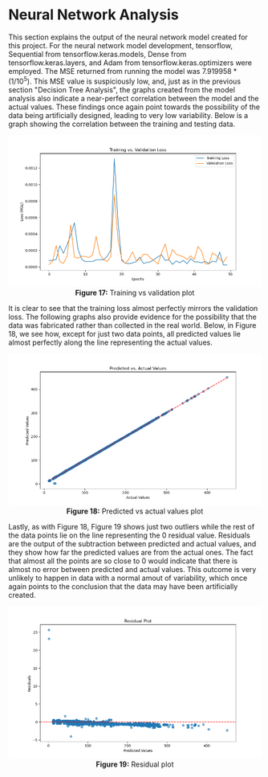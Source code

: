 # Neural Network Analysis

This section explains the output of the neural network model created for this project. For the neural network model development, tensorflow, Sequential from tensorflow.keras.models, Dense from tensorflow.keras.layers, and Adam from tensorflow.keras.optimizers were employed.
The MSE returned from running the model was $7.919958*(1/10^5)$. This MSE value is suspiciously low, and, just as in the previous section "Decision Tree Analysis", the graphs created from the model analysis also indicate a near-perfect correlation between the model and the actual values. These findings once again point towards the possibility of the data being artificially designed, leading to very low variability.
Below is a graph showing the correlation between the training and testing data.

<p align="center">
  <img src="images/training_validation_plot2.png" alt="Training vs validation plot" width="600px">
  <br>
  <strong>Figure 17:</strong> Training vs validation plot
</p>

It is clear to see that the training loss almost perfectly mirrors the validation loss. The following graphs also provide evidence for the possibility that the data was fabricated rather than collected in the real world. Below, in Figure 18, we see how, except for just two data points, all predicted values lie almost perfectly  along the line representing the actual values.

<p align="center">
  <img src="images/predicted_vs_actual2.png" alt="Predicted vs actual values plot" width="600px">
  <br>
  <strong>Figure 18:</strong> Predicted vs actual values plot
</p>

Lastly, as with Figure 18, Figure 19 shows just two outliers while the rest of the data points lie on the line representing the 0 residual value. Residuals are the output of the subtraction between predicted and actual values, and they show how far the predicted values are from the actual ones. The fact that almost all the points are so close to 0 would indicate that there is almost no error between predicted and actual values. This outcome is very unlikely to happen in data with a normal amout of variability, which once again points to the conclusion that the data may have been artificially created.

<p align="center">
  <img src="images/residual_neural_network2.png" alt="Residual plot" width="600px">
  <br>
  <strong>Figure 19:</strong> Residual plot
</p>
